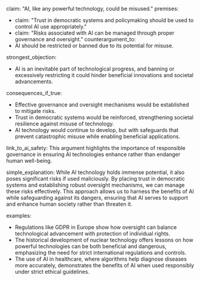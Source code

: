 claim: "AI, like any powerful technology, could be misused."
premises:
  - claim: "Trust in democratic systems and policymaking should be used to control AI use appropriately."
  - claim: "Risks associated with AI can be managed through proper governance and oversight."
counterargument_to:
  - AI should be restricted or banned due to its potential for misuse.

strongest_objection:
  - AI is an inevitable part of technological progress, and banning or excessively restricting it could hinder beneficial innovations and societal advancements.

consequences_if_true:
  - Effective governance and oversight mechanisms would be established to mitigate risks.
  - Trust in democratic systems would be reinforced, strengthening societal resilience against misuse of technology.
  - AI technology would continue to develop, but with safeguards that prevent catastrophic misuse while enabling beneficial applications.

link_to_ai_safety: This argument highlights the importance of responsible governance in ensuring AI technologies enhance rather than endanger human well-being.

simple_explanation:
  While AI technology holds immense potential, it also poses significant risks if used maliciously. By placing trust in democratic systems and establishing robust oversight mechanisms, we can manage these risks effectively. This approach allows us to harness the benefits of AI while safeguarding against its dangers, ensuring that AI serves to support and enhance human society rather than threaten it.

examples:
  - Regulations like GDPR in Europe show how oversight can balance technological advancement with protection of individual rights.
  - The historical development of nuclear technology offers lessons on how powerful technologies can be both beneficial and dangerous, emphasizing the need for strict international regulations and controls.
  - The use of AI in healthcare, where algorithms help diagnose diseases more accurately, demonstrates the benefits of AI when used responsibly under strict ethical guidelines.